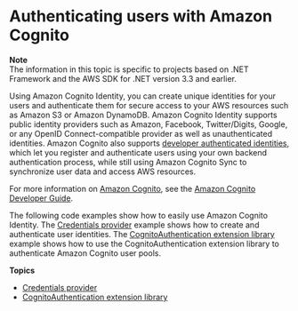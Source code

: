 # Authenticating users with Amazon Cognito<a name="cognito-apis-intro"></a>

**Note**  
The information in this topic is specific to projects based on \.NET Framework and the AWS SDK for \.NET version 3\.3 and earlier\.

Using Amazon Cognito Identity, you can create unique identities for your users and authenticate them for secure access to your AWS resources such as Amazon S3 or Amazon DynamoDB\. Amazon Cognito Identity supports public identity providers such as Amazon, Facebook, Twitter/Digits, Google, or any OpenID Connect\-compatible provider as well as unauthenticated identities\. Amazon Cognito also supports [developer authenticated identities](http://aws.amazon.com/blogs/mobile/amazon-cognito-announcing-developer-authenticated-identities/), which let you register and authenticate users using your own backend authentication process, while still using Amazon Cognito Sync to synchronize user data and access AWS resources\.

For more information on [Amazon Cognito](https://aws.amazon.com/cognito/), see the [Amazon Cognito Developer Guide](https://docs.aws.amazon.com/cognito/latest/developerguide/)\.

The following code examples show how to easily use Amazon Cognito Identity\. The [Credentials provider](cognito-creds-provider.md) example shows how to create and authenticate user identities\. The [CognitoAuthentication extension library](cognito-authentication-extension.md) example shows how to use the CognitoAuthentication extension library to authenticate Amazon Cognito user pools\.

**Topics**
+ [Credentials provider](cognito-creds-provider.md)
+ [CognitoAuthentication extension library](cognito-authentication-extension.md)